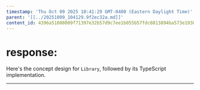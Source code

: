 ```yaml
---
timestamp: 'Thu Oct 09 2025 10:41:29 GMT-0400 (Eastern Daylight Time)'
parent: '[[../20251009_104129.9f2ec32a.md]]'
content_id: 4396a51080009f71397e32b57d9c7ee1b055b57fdc0813894ba573e1930b4ccf
---
```


# response:

Here's the concept design for `Library`, followed by its TypeScript implementation.

***
